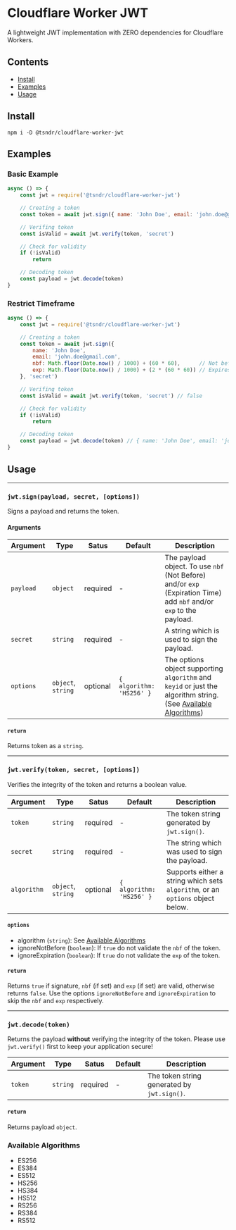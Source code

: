 # Cloudflare Worker JWT

A lightweight JWT implementation with ZERO dependencies for Cloudflare Workers.


## Contents

- [Install](#install)
- [Examples](#examples)
- [Usage](#usage)


## Install

```
npm i -D @tsndr/cloudflare-worker-jwt
```


## Examples

### Basic Example

```javascript
async () => {
    const jwt = require('@tsndr/cloudflare-worker-jwt')

    // Creating a token
    const token = await jwt.sign({ name: 'John Doe', email: 'john.doe@gmail.com' }, 'secret')

    // Verifing token
    const isValid = await jwt.verify(token, 'secret')

    // Check for validity
    if (!isValid)
        return

    // Decoding token
    const payload = jwt.decode(token)
}
```

### Restrict Timeframe

```javascript
async () => {
    const jwt = require('@tsndr/cloudflare-worker-jwt')

    // Creating a token
    const token = await jwt.sign({
        name: 'John Doe',
        email: 'john.doe@gmail.com',
        nbf: Math.floor(Date.now() / 1000) + (60 * 60),      // Not before: Now + 1h
        exp: Math.floor(Date.now() / 1000) + (2 * (60 * 60)) // Expires: Now + 2h
    }, 'secret')

    // Verifing token
    const isValid = await jwt.verify(token, 'secret') // false

    // Check for validity
    if (!isValid)
        return

    // Decoding token
    const payload = jwt.decode(token) // { name: 'John Doe', email: 'john.doe@gmail.com', ... }
}
```

## Usage

<hr>

### `jwt.sign(payload, secret, [options])`

Signs a payload and returns the token.

#### Arguments

Argument    | Type     | Satus    | Default | Description
----------- | -------- | -------- | ------- | -----------
`payload`   | `object` | required | -       | The payload object. To use `nbf` (Not Before) and/or `exp` (Expiration Time) add `nbf` and/or `exp` to the payload.
`secret`    | `string` | required | -       | A string which is used to sign the payload.
`options`   | `object`, `string` | optional | `{ algorithm: 'HS256' }` | The options object supporting `algorithm` and `keyid` or just the algorithm string. (See [Available Algorithms](#available-algorithms))

#### `return`
Returns token as a `string`.

<hr>

### `jwt.verify(token, secret, [options])`

Verifies the integrity of the token and returns a boolean value.

Argument    | Type     | Satus    | Default | Description
----------- | -------- | -------- | ------- | -----------
`token`     | `string` | required | -       | The token string generated by `jwt.sign()`.
`secret`    | `string` | required | -       | The string which was used to sign the payload.
`algorithm` | `object`, `string` | optional | `{ algorithm: 'HS256' }` | Supports either a string which sets `algorithm`, or an `options` object below.

#### `options`

- algorithm (`string`): See [Available Algorithms](#available-algorithms)
- ignoreNotBefore (`boolean`): If `true` do not validate the `nbf` of the token.
- ignoreExpiration (`boolean`): If `true` do not validate the `exp` of the token.

#### `return`

Returns `true` if signature, `nbf` (if set) and `exp` (if set) are valid, otherwise returns `false`. Use the options `ignoreNotBefore` and `ignoreExpiration` to skip the `nbf` and `exp` respectively.

<hr>

### `jwt.decode(token)`

Returns the payload **without** verifying the integrity of the token. Please use `jwt.verify()` first to keep your application secure!

Argument    | Type     | Satus    | Default | Description
----------- | -------- | -------- | ------- | -----------
`token`     | `string` | required | -       | The token string generated by `jwt.sign()`.

#### `return`
Returns payload `object`.

### Available Algorithms
 - ES256
 - ES384
 - ES512
 - HS256
 - HS384
 - HS512
 - RS256
 - RS384
 - RS512
